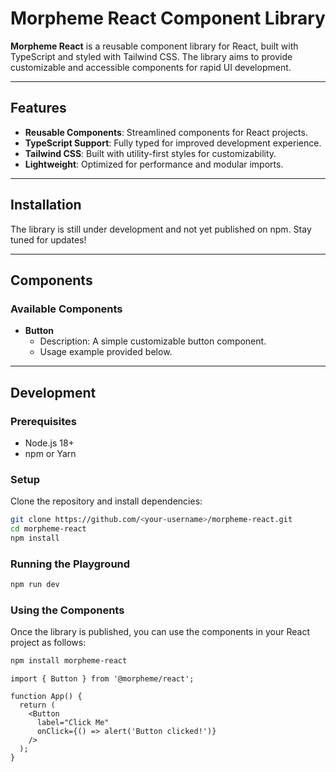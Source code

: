# Morpheme React Component Library

**Morpheme React** is a reusable component library for React, built with TypeScript and styled with Tailwind CSS. The library aims to provide customizable and accessible components for rapid UI development.

---

## Features

- **Reusable Components**: Streamlined components for React projects.
- **TypeScript Support**: Fully typed for improved development experience.
- **Tailwind CSS**: Built with utility-first styles for customizability.
- **Lightweight**: Optimized for performance and modular imports.

---

## Installation

The library is still under development and not yet published on npm. Stay tuned for updates!

---

## Components

### Available Components

- **Button**
  - Description: A simple customizable button component.
  - Usage example provided below.

---

## Development

### Prerequisites

- Node.js 18+
- npm or Yarn

### Setup

Clone the repository and install dependencies:

```bash
git clone https://github.com/<your-username>/morpheme-react.git
cd morpheme-react
npm install
```

### Running the Playground

```bash
npm run dev
```
### Using the Components

Once the library is published, you can use the components in your React project as follows:

```bash
npm install morpheme-react
```

```tsx
import { Button } from '@morpheme/react';

function App() {
  return (
    <Button
      label="Click Me"
      onClick={() => alert('Button clicked!')}
    />
  );
}
```
